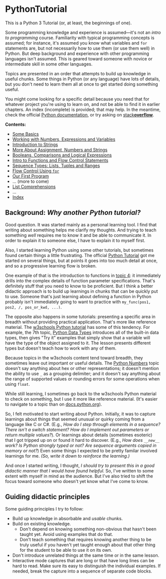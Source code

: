 # PythonTutorial

This is a Python 3 Tutorial (or, at least, the beginnings of one).

Some programming knowledge and experience is assumed—it's not an _intro to programming_ course. Familiarity with typical programming concepts is assumed; for instance, it's assumed you know what variables and `for` statements are, but not necessarily how to use them (or use them well) in Python. But deep background and experience with other programming languages isn't assumed. This is geared toward someone with novice or intermediate skill in some other languages.

Topics are presented in an order that attempts to build up knowledge in useful chunks. Some things in Python (or any language) have lots of details, but you don't need to learn them all at once to get started doing something useful.

You might come looking for a specific detail because you need that for whatever project you're using to learn on, and not be able to find it in earlier chapters. An index (incomplete) is provided; that may help. In the meantime, check the official [Python documentation](https://docs.python.org/3.8/index.html), or try asking on [stack**overflow**](https://stackoverflow.com/).

**Contents:**

* [Some Basics](1_Some_Basics.md)
* [Working with Numbers, Expressions and Variables](2_Numbers_Expressions_Variables.md)
* [Introduction to Strings](3_Intro_Strings.md)
* [More About Assignment, Numbers and Strings](4_More_Assignment_Numbers_Strings.md)
* [Booleans, Comparisons and Logical Expressions](5_Bool_Comparisons.md)
* [Intro to Functions and Flow Control Statements](6_Intro_Functions_Flow_Control.md)
* [Sequence Types: Lists, Tuples and Ranges](7_List_Tuple_Range.md)
* [Flow Control Using ```for```](8_For.md)
* [Our First Program](9_Sample_Program.md)
* ... (more to come)
* [List Comprehensions](11_List_Comprehensions.md)
* ...
* [Index](Index.md)

## Background: _Why another Python tutorial?_

Good question. It was started mainly as a personal learning tool. I find that writing about something helps me clarify my thoughts. And trying to teach something _well_ requires me to know it and be able to communicate it. In order to explain it to someone else, I have to explain it to myself first.

Also, I started learning Python using some other tutorials, but sometimes found certain things a little frustrating. The official [Python Tutorial](https://docs.python.org/3.8/tutorial/index.html) got me started on several things, but at points it goes into too much detail at once, and so a progressive learning flow is broken.

One example of that is the introduction to functions in [topic 4](https://docs.python.org/3.8/tutorial/controlflow.html): it immediately drills into the complex details of function parameter specifications. That's definitely stuff that you need to know to be proficient. But I think a better didactic approach is to build up learnings in chunks that can be quickly put to use. Someone that's just learning about defining a function in Python probably isn't immediately going to want to practice with `my_func(pos1, pos2, /, pos_or_kwd, ...)`.

The opposite also happens in some tutorials: presenting a specific area in breadth without providing practical application. That's more like reference material. The [w3schools Python tutorial](https://www.w3schools.com/python/default.asp) has some of this tendency. For example, the 7th topic, [Python Data Types](https://www.w3schools.com/python/python_datatypes.asp) introduces all of the built-in data types, then gives "Try it" examples that simply show that a variable will have the type of the object assigned to it. The lesson presents different types but doesn't teach how to work with any of them.

Because topics in the w3schools content tend toward breadth, they sometimes leave out important or useful details. The [Python Numbers](https://www.w3schools.com/python/python_numbers.asp) topic doesn't say anything about hex or other representations; it doesn't mention the ability to use `_` as a grouping delimiter; and it doesn't say anything about the range of supported values or rounding errors for some operations when using `float`.

While still learning, I sometimes go back to the w3schools Python material to check on something, but I use it more like reference material. (It's easier to navigate to a topic than on [docs.python.org](https://docs.python.org/3.8/index.html)).

So, I felt motivated to start writing about Python. Initially, it was to capture learnings about things that seemed unusual or quirky coming from a language like C or C#. (E.g., _How do I step through elements in a sequence? There isn't a switch statement? How do I implement out parameters or return multiple values?_). Or learnings about details (sometimes esoteric) that I got tripped up on or found it hard to discover. (E.g., _How does `__new__` work? Is Python strongly typed or not? Are sequence arguments copied in memory or not?_) Even some things I expected to be pretty familar involved learnings for me. _(So, write it down to reinforce the learning.)_

And once I started writing, I thought, _I should try to present this in a good didactic manner that I would have found helpful._ So, I've written to some extent with myself in mind as the audience. But I've also tried to shift the focus toward someone who doesn't yet know what I've come to know.

## Guiding didactic principles

Some guiding principles I try to follow:

* Build up knowledge in absorbable and _usable_ chunks.
* Build on existing knowledge.
  * Don't depend on knowing something non-obvious that hasn't been taught yet. Avoid using examples that do that.
  * Don't teach something that requires knowing another thing to be truly useful if you haven't yet taught enough about that other thing for the student to be able to use it on its own.
* Don't introduce unrelated things at the same time or in the same lesson.
* Interactive mode captures that are long or that have long lines can be hard to read. Make sure its easy to distinguish the individual examples. If needed, break the capture into a sequence of separate code blocks.
